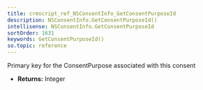 ```yaml
---
title: crmscript_ref_NSConsentInfo_GetConsentPurposeId
description: NSConsentInfo.GetConsentPurposeId()
intellisense: NSConsentInfo.GetConsentPurposeId
sortOrder: 1631
keywords: GetConsentPurposeId()
so.topic: reference
---
```



Primary key for the ConsentPurpose associated with this consent



* **Returns:** Integer


